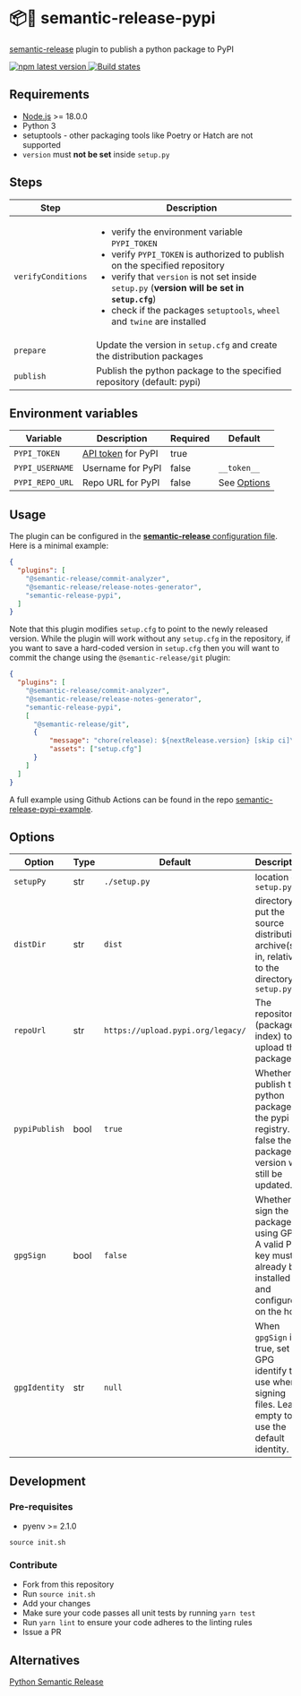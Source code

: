 # 📦🐍 semantic-release-pypi
[semantic-release](https://semantic-release.gitbook.io/semantic-release/) plugin to publish a python package to PyPI

<a href="https://www.npmjs.com/package/semantic-release-pypi">
  <img alt="npm latest version" src="https://img.shields.io/npm/v/semantic-release-pypi">
</a>
<a href="https://github.com/abichinger/semantic-release-pypi/actions?query=workflow%3ATest+branch%3Amain">
  <img alt="Build states" src="https://github.com/abichinger/semantic-release-pypi/actions/workflows/test.yml/badge.svg?branch=main">
</a>

## Requirements

- [Node.js](https://semantic-release.gitbook.io/semantic-release/support/node-version) >= 18.0.0
- Python 3
- setuptools - other packaging tools like Poetry or Hatch are not supported
- `version` must **not be set** inside `setup.py`

## Steps

| Step | Description
| ---- | -----------
| ```verifyConditions``` | <ul><li>verify the environment variable ```PYPI_TOKEN```</li><li>verify ```PYPI_TOKEN``` is authorized to publish on the specified repository</li><li>verify that `version` is not set inside `setup.py` (**version will be set in `setup.cfg`**)</li><li>check if the packages `setuptools`, `wheel` and `twine` are installed</li></ul>
| ```prepare``` | Update the version in ```setup.cfg``` and create the distribution packages
| ```publish``` | Publish the python package to the specified repository (default: pypi)

## Environment variables

| Variable | Description | Required | Default
| -------- | ----------- | ----------- | -----------
| ```PYPI_TOKEN``` | [API token](https://test.pypi.org/help/#apitoken) for PyPI | true | 
| ```PYPI_USERNAME``` | Username for PyPI | false | ```__token__```
| ```PYPI_REPO_URL``` | Repo URL for PyPI | false | See [Options](#options)

## Usage

The plugin can be configured in the [**semantic-release** configuration file](https://github.com/semantic-release/semantic-release/blob/master/docs/usage/configuration.md#configuration). Here is a minimal example:

```json
{
  "plugins": [
    "@semantic-release/commit-analyzer",
    "@semantic-release/release-notes-generator",
    "semantic-release-pypi",
  ]
}
```

Note that this plugin modifies `setup.cfg` to point to the newly released version. While the plugin 
will work without any `setup.cfg` in the repository, if you want to save a hard-coded version in `setup.cfg`
then you will want to commit the change using the `@semantic-release/git` plugin:

```json
{
  "plugins": [
    "@semantic-release/commit-analyzer",
    "@semantic-release/release-notes-generator",
    "semantic-release-pypi",
    [
      "@semantic-release/git",
      {
          "message": "chore(release): ${nextRelease.version} [skip ci]\n\n${nextRelease.notes}",
          "assets": ["setup.cfg"]
      }
    ]
  ]
}
```

A full example using Github Actions can be found in the repo [semantic-release-pypi-example](https://github.com/abichinger/semantic-release-pypi-example).

## Options

| Option | Type | Default | Description
| ------ | ---- | ------- | -----------
| ```setupPy``` | str | ```./setup.py``` | location of ```setup.py```
| ```distDir``` | str | ```dist``` | directory to put the source distribution archive(s) in, relative to the directory of ```setup.py```
| ```repoUrl``` | str | ```https://upload.pypi.org/legacy/``` | The repository (package index) to upload the package to.
| ```pypiPublish``` | bool | ```true``` | Whether to publish the python package to the pypi registry. If false the package version will still be updated.
| ```gpgSign``` | bool | ```false``` | Whether to sign the package using GPG. A valid PGP key must already be installed and configured on the host.
| ```gpgIdentity``` | str | ```null``` | When ```gpgSign``` is true, set the GPG identify to use when signing files. Leave empty to use the default identity.

## Development

### Pre-requisites

- pyenv >= 2.1.0

```shell
source init.sh
```

### Contribute

- Fork from this repository
- Run `source init.sh`
- Add your changes
- Make sure your code passes all unit tests by running `yarn test`
- Run `yarn lint` to ensure your code adheres to the linting rules
- Issue a PR

## Alternatives

[Python Semantic Release](https://github.com/python-semantic-release/python-semantic-release)